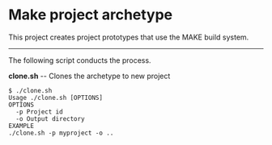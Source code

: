 # Make project archetype

This project creates project prototypes that use the MAKE build system.

---

The following script conducts the process.

**clone.sh** -- Clones the archetype to new project

```
$ ./clone.sh 
Usage ./clone.sh [OPTIONS]
OPTIONS
  -p Project id
  -o Output directory
EXAMPLE
./clone.sh -p myproject -o ..
```
